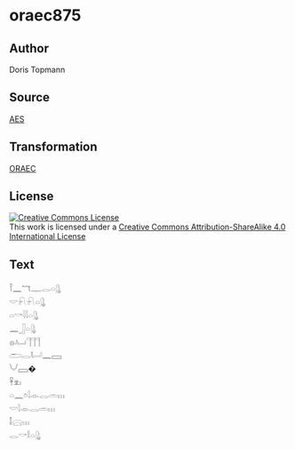 # oraec875

## Author

Doris Topmann

## Source

[AES](https://github.com/simondschweitzer/aes)

## Transformation

[ORAEC](https://oraec.github.io/)

## License

<a rel="license" href="http://creativecommons.org/licenses/by-sa/4.0/"><img alt="Creative Commons License" style="border-width:0" src="https://i.creativecommons.org/l/by-sa/4.0/88x31.png" /></a><br />This work is licensed under a <a rel="license" href="http://creativecommons.org/licenses/by-sa/4.0/">Creative Commons Attribution-ShareAlike 4.0 International License</a>

## Text

𓍋𓈖𓄓𓊃𓂋𓏏𓊮<br>
𓎟𓍯𓍯𓏏𓊮<br>
𓏏𓎡𓇋𓇋𓏏𓊮<br>
𓈖𓃀𓏏𓊮<br>
𓐍𓂤𓊹𓊹𓊹<br>
𓂧𓂋𓂡𓈖𓈙<br>
𓄋𓈙�<br>
𓋹𓁷𓏤<br>
𓏏𓈖𓏌𓇋𓁹𓂋𓏛𓏥<br>
𓎟𓇋𓁹𓂋𓏛𓏥<br>
𓄤𓈍𓏥<br>
𓂋𓎡𓎛𓏏𓊮<br>
